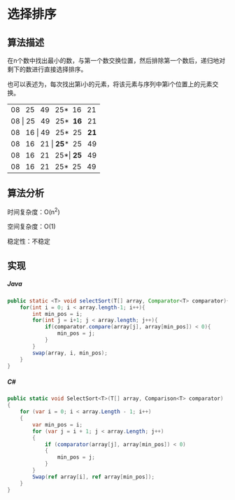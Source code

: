 # 选择排序

## 算法描述

在n个数中找出最小的数，与第一个数交换位置，然后排除第一个数后，递归地对剩下的数进行直接选择排序。

也可以表述为，每次找出第i小的元素，将该元素与序列中第i个位置上的元素交换。

<table>
	<tr><td>08&nbsp;&nbsp;&nbsp;25&nbsp;&nbsp;&nbsp;49&nbsp;&nbsp;&nbsp;25*&nbsp;&nbsp;16&nbsp;&nbsp;&nbsp;21</td></tr>
	<tr><td>08 | 25&nbsp;&nbsp;&nbsp;49&nbsp;&nbsp;&nbsp;25*&nbsp;&nbsp;<strong>16</strong>&nbsp;&nbsp;&nbsp;21</td></tr>
	<tr><td>08&nbsp;&nbsp;&nbsp;16 | 49&nbsp;&nbsp;&nbsp;25*&nbsp;&nbsp;25&nbsp;&nbsp;&nbsp;<strong>21</strong></td></tr>
	<tr><td>08&nbsp;&nbsp;&nbsp;16&nbsp;&nbsp;&nbsp;21 | <strong>25</strong>*&nbsp;&nbsp;25&nbsp;&nbsp;&nbsp;49</td></tr>
	<tr><td>08&nbsp;&nbsp;&nbsp;16&nbsp;&nbsp;&nbsp;21&nbsp;&nbsp;&nbsp;25*| <strong>25</strong>&nbsp;&nbsp;&nbsp;49</td></tr>
	<tr><td>08&nbsp;&nbsp;&nbsp;16&nbsp;&nbsp;&nbsp;21&nbsp;&nbsp;&nbsp;25*&nbsp;&nbsp;25&nbsp;&nbsp;&nbsp;49</td></tr>
</table>

## 算法分析

时间复杂度：O(n<sup>2</sup>)

空间复杂度：O(1)

稳定性：不稳定

## 实现

##### Java
``` Java
public static <T> void selectSort(T[] array, Comparator<T> comparator){
	for(int i = 0; i < array.length-1; i++){
		int min_pos = i;
		for(int j = i+1; j < array.length; j++){
			if(comparator.compare(array[j], array[min_pos]) < 0){
				min_pos = j;
			}
		}
		swap(array, i, min_pos);
	}
}
```

##### C#
``` C#
public static void SelectSort<T>(T[] array, Comparison<T> comparator)
{
    for (var i = 0; i < array.Length - 1; i++)
    {
        var min_pos = i;
        for (var j = i + 1; j < array.Length; j++)
        {
            if (comparator(array[j], array[min_pos]) < 0)
            {
                min_pos = j;
            }
        }
        Swap(ref array[i], ref array[min_pos]);
    }
}
```